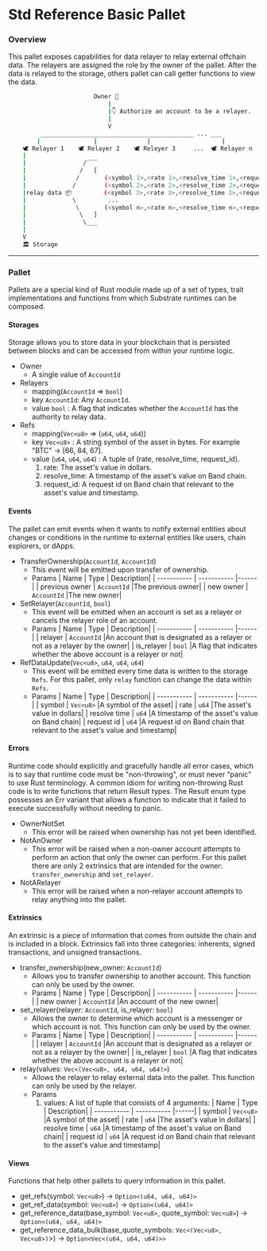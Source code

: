 # Std Reference Basic Pallet

### Overview

This pallet exposes capabilities for data relayer to relay external offchain data.
The relayers are assigned the role by the owner of the pallet. After the data is relayed to the storage, others pallet can call getter functions to view the data.

```sh
                        Owner 👑
                            |
                            |👇 Authorize an account to be a relayer.
                            |
                            V
         ___________________________________________ ... ___
        |               |              |                    |
    🕊 Relayer 1    🕊 Relayer 2    🕊 Releyer 3     ...  🕊 Relayer n
    |
    |                /‾‾‾
    |               /   [
    |              /       (<symbol 1>,<rate 1>,<resolve_time 1>,<request_id 1>),
    |             /        (<symbol 2>,<rate 2>,<resolve_time 2>,<request_id 2>),
    |relay data 📦         (<symbol 3>,<rate 3>,<resolve_time 3>,<request_id 3>),
    |             \         ...
    |              \       (<symbol n>,<rate n>,<resolve_time n>,<request_id n>),
    |               \   ]
    |                \___
    |
    V
    🏛 Storage
```

---

### Pallet

Pallets are a special kind of Rust module made up of a set of types, trait implementations and functions from which Substrate runtimes can be composed.

#### Storages

Storage allows you to store data in your blockchain that is persisted between blocks and can be accessed from within your runtime logic.

- Owner
  - A single value of `AccountId`
- Relayers
  - mapping(`AccountId` => `bool`)
  - key `AccountId`: Any `AccountId`.
  - value `bool` : A flag that indicates whether the `AccountId` has the authority to relay data.
- Refs
  - mapping(`Vec<u8>` => (`u64`, `u64`, `u64`))
  - key `Vec<u8>` : A string symbol of the asset in bytes. For example "BTC" -> [66, 84, 67].
  - value (`u64`, `u64`, `u64`) : A tuple of (rate, resolve_time, request_id).
    1. rate: The asset's value in dollars.
    2. resolve_time: A timestamp of the asset's value on Band chain.
    3. request_id: A request id on Band chain that relevant to the asset's value and timestamp.

#### Events

The pallet can emit events when it wants to notify external entities about changes or conditions in the runtime to external entities like users, chain explorers, or dApps.

- TransferOwnership(`AccountId`, `AccountId`)
  - This event will be emitted upon transfer of ownership.
  - Params
    | Name | Type | Description|
    | ----------- | ----------- |------|
    | previous owner | `AccountId` |The previous owner|
    | new owner | `AccountId` |The new owner|
- SetRelayer(`AccountId`, `bool`)
  - This event will be emitted when an account is set as a relayer or cancels the relayer role of an account.
  - Params
    | Name | Type | Description|
    | ----------- | ----------- |------|
    | relayer | `AccountId` |An account that is designated as a relayer or not as a relayer by the owner|
    | is_relayer | `bool` |A flag that indicates whether the above account is a relayer or not|
- RefDataUpdate(`Vec<u8>`, `u64`, `u64`, `u64`)
  - This event will be emitted every time data is written to the storage `Refs`. For this pallet, only `relay` function can change the data within `Refs`.
  - Params
    | Name | Type | Description|
    | ----------- | ----------- |------|
    | symbol | `Vec<u8>` |A symbol of the asset|
    | rate | `u64` |The asset's value in dollars|
    | resolve time | `u64` |A timestamp of the asset's value on Band chain|
    | request id | `u64` |A request id on Band chain that relevant to the asset's value and timestamp|

#### Errors

Runtime code should explicitly and gracefully handle all error cases, which is to say that runtime code must be "non-throwing", or must never "panic" to use Rust terminology. A common idiom for writing non-throwing Rust code is to write functions that return Result types. The Result enum type possesses an Err variant that allows a function to indicate that it failed to execute successfully without needing to panic.

- OwnerNotSet
  - This error will be raised when ownership has not yet been identified.
- NotAnOwner
  - This error will be raised when a non-owner account attempts to perform an action that only the owner can perform. For this pallet there are only 2 extrinsics that are intended for the owner: `transfer_ownership` and `set_relayer`.
- NotARelayer
  - This error will be raised when a non-relayer account attempts to relay anything into the pallet.

#### Extrinsics

An extrinsic is a piece of information that comes from outside the chain and is included in a block. Extrinsics fall into three categories: inherents, signed transactions, and unsigned transactions.

- transfer_ownership(new_owner: `AccountId`)
  - Allows you to transfer ownership to another account. This function can only be used by the owner.
  - Params
    | Name | Type | Description|
    | ----------- | ----------- |------|
    | new owner | `AccountId` |An account of the new owner|
- set_relayer(relayer: `AccountId`, is_relayer: `bool`)
  - Allows the owner to determine which account is a messenger or which account is not. This function can only be used by the owner.
  - Params
    | Name | Type | Description|
    | ----------- | ----------- |------|
    | relayer | `AccountId` |An account that is designated as a relayer or not as a relayer by the owner|
    | is_relayer | `bool` |A flag that indicates whether the above account is a relayer or not|
- relay(values: `Vec<(Vec<u8>, u64, u64, u64)>`)
  - Allows the relayer to relay external data into the pallet. This function can only be used by the relayer.
  - Params
    1. values: A list of tuple that consists of 4 arguments:
       | Name | Type | Description|
       | ----------- | ----------- |------|
       | symbol | `Vec<u8>` |A symbol of the asset|
       | rate | `u64` |The asset's value in dollars|
       | resolve time | `u64` |A timestamp of the asset's value on Band chain|
       | request id | `u64` |A request id on Band chain that relevant to the asset's value and timestamp|

#### Views

Functions that help other pallets to query information in this pallet.

- get_refs(symbol: `Vec<u8>`) -> `Option<(u64, u64, u64)>`
- get_ref_data(symbol: `Vec<u8>`) -> `Option<(u64, u64)>`
- get_reference_data(base_symbol: `Vec<u8>`, quote_symbol: `Vec<u8>`) -> `Option<(u64, u64, u64)> `
- get_reference_data_bulk(base_quote_symbols: `Vec<(Vec<u8>, Vec<u8>)`>) -> `Option<Vec<(u64, u64, u64)>>`
